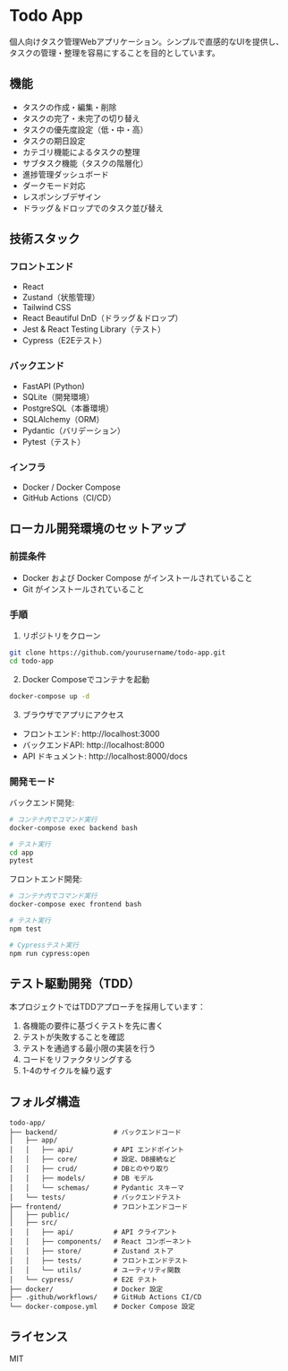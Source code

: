 # Todo App

個人向けタスク管理Webアプリケーション。シンプルで直感的なUIを提供し、タスクの管理・整理を容易にすることを目的としています。

## 機能

- タスクの作成・編集・削除
- タスクの完了・未完了の切り替え
- タスクの優先度設定（低・中・高）
- タスクの期日設定
- カテゴリ機能によるタスクの整理
- サブタスク機能（タスクの階層化）
- 進捗管理ダッシュボード
- ダークモード対応
- レスポンシブデザイン
- ドラッグ＆ドロップでのタスク並び替え

## 技術スタック

### フロントエンド
- React
- Zustand（状態管理）
- Tailwind CSS
- React Beautiful DnD（ドラッグ＆ドロップ）
- Jest & React Testing Library（テスト）
- Cypress（E2Eテスト）

### バックエンド
- FastAPI (Python)
- SQLite（開発環境）
- PostgreSQL（本番環境）
- SQLAlchemy（ORM）
- Pydantic（バリデーション）
- Pytest（テスト）

### インフラ
- Docker / Docker Compose
- GitHub Actions（CI/CD）

## ローカル開発環境のセットアップ

### 前提条件
- Docker および Docker Compose がインストールされていること
- Git がインストールされていること

### 手順

1. リポジトリをクローン
```bash
git clone https://github.com/yourusername/todo-app.git
cd todo-app
```

2. Docker Composeでコンテナを起動
```bash
docker-compose up -d
```

3. ブラウザでアプリにアクセス
- フロントエンド: http://localhost:3000
- バックエンドAPI: http://localhost:8000
- API ドキュメント: http://localhost:8000/docs

### 開発モード

バックエンド開発:
```bash
# コンテナ内でコマンド実行
docker-compose exec backend bash

# テスト実行
cd app
pytest
```

フロントエンド開発:
```bash
# コンテナ内でコマンド実行
docker-compose exec frontend bash

# テスト実行
npm test

# Cypressテスト実行
npm run cypress:open
```

## テスト駆動開発（TDD）

本プロジェクトではTDDアプローチを採用しています：

1. 各機能の要件に基づくテストを先に書く
2. テストが失敗することを確認
3. テストを通過する最小限の実装を行う
4. コードをリファクタリングする
5. 1-4のサイクルを繰り返す

## フォルダ構造

```
todo-app/
├── backend/              # バックエンドコード
│   ├── app/
│   │   ├── api/          # API エンドポイント
│   │   ├── core/         # 設定、DB接続など
│   │   ├── crud/         # DBとのやり取り
│   │   ├── models/       # DB モデル
│   │   └── schemas/      # Pydantic スキーマ
│   └── tests/            # バックエンドテスト
├── frontend/             # フロントエンドコード
│   ├── public/
│   ├── src/
│   │   ├── api/          # API クライアント
│   │   ├── components/   # React コンポーネント
│   │   ├── store/        # Zustand ストア
│   │   ├── tests/        # フロントエンドテスト
│   │   └── utils/        # ユーティリティ関数
│   └── cypress/          # E2E テスト
├── docker/               # Docker 設定
├── .github/workflows/    # GitHub Actions CI/CD
└── docker-compose.yml    # Docker Compose 設定
```

## ライセンス

MIT